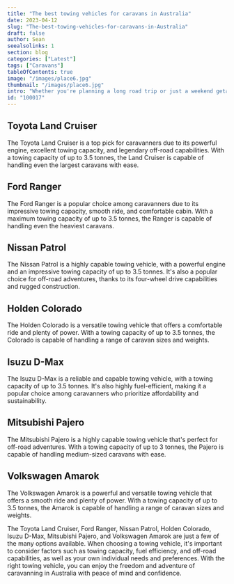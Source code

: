 ```yaml
---
title: "The best towing vehicles for caravans in Australia"
date: 2023-04-12
slug: "The-best-towing-vehicles-for-caravans-in-Australia"
draft: false
author: Sean
seealsolinks: 1
section: blog
categories: ["Latest"]
tags: ["Caravans"]
tableOfContents: true
image: "/images/place6.jpg"
thumbnail: "/images/place6.jpg"
intro: "Whether you're planning a long road trip or just a weekend getaway, a reliable towing vehicle is crucial for a safe and enjoyable journey."
id: "100017"
---
```


## Toyota Land Cruiser

The Toyota Land Cruiser is a top pick for caravanners due to its powerful engine, excellent towing capacity, and legendary off-road capabilities. With a towing capacity of up to 3.5 tonnes, the Land Cruiser is capable of handling even the largest caravans with ease.

## Ford Ranger

The Ford Ranger is a popular choice among caravanners due to its impressive towing capacity, smooth ride, and comfortable cabin. With a maximum towing capacity of up to 3.5 tonnes, the Ranger is capable of handling even the heaviest caravans.

## Nissan Patrol

The Nissan Patrol is a highly capable towing vehicle, with a powerful engine and an impressive towing capacity of up to 3.5 tonnes. It's also a popular choice for off-road adventures, thanks to its four-wheel drive capabilities and rugged construction.

## Holden Colorado

The Holden Colorado is a versatile towing vehicle that offers a comfortable ride and plenty of power. With a towing capacity of up to 3.5 tonnes, the Colorado is capable of handling a range of caravan sizes and weights.

## Isuzu D-Max

The Isuzu D-Max is a reliable and capable towing vehicle, with a towing capacity of up to 3.5 tonnes. It's also highly fuel-efficient, making it a popular choice among caravanners who prioritize affordability and sustainability.

## Mitsubishi Pajero

The Mitsubishi Pajero is a highly capable towing vehicle that's perfect for off-road adventures. With a towing capacity of up to 3 tonnes, the Pajero is capable of handling medium-sized caravans with ease.

## Volkswagen Amarok

The Volkswagen Amarok is a powerful and versatile towing vehicle that offers a smooth ride and plenty of power. With a towing capacity of up to 3.5 tonnes, the Amarok is capable of handling a range of caravan sizes and weights.

The Toyota Land Cruiser, Ford Ranger, Nissan Patrol, Holden Colorado, Isuzu D-Max, Mitsubishi Pajero, and Volkswagen Amarok are just a few of the many options available. When choosing a towing vehicle, it's important to consider factors such as towing capacity, fuel efficiency, and off-road capabilities, as well as your own individual needs and preferences. With the right towing vehicle, you can enjoy the freedom and adventure of caravanning in Australia with peace of mind and confidence.
